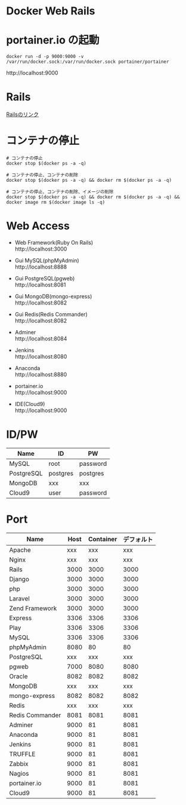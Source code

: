 # Docker Web Rails

# portainer.io の起動
```
docker run -d -p 9000:9000 -v /var/run/docker.sock:/var/run/docker.sock portainer/portainer
```

http://localhost:9000

# Rails
[Railsのリンク](./docs/README_RAILS.md)

# コンテナの停止
```
# コンテナの停止
docker stop $(docker ps -a -q)

# コンテナの停止、コンテナの削除
docker stop $(docker ps -a -q) && docker rm $(docker ps -a -q)

# コンテナの停止、コンテナの削除、イメージの削除
docker stop $(docker ps -a -q) && docker rm $(docker ps -a -q) && docker image rm $(docker image ls -q)
```

# Web Access
- Web Framework(Ruby On Rails)  
http://localhost:3000

- Gui MySQL(phpMyAdmin)  
http://localhost:8888

- Gui PostgreSQL(pgweb)  
http://localhost:8081

- Gui MongoDB(mongo-express)  
http://localhost:8082

- Gui Redis(Redis Commander)  
http://localhost:8082

- Adminer  
http://localhost:8084

- Jenkins  
http://localhost:8080

- Anaconda  
http://localhost:8880

- portainer.io  
http://localhost:9000

- IDE(Cloud9)  
http://localhost:9000

# ID/PW

|  Name  |  ID  |  PW  |
| ---- | ---- | ---- |
|  MySQL  |  root  |  password  |
|  PostgreSQL  |  postgres  |  postgres  |
|  MongoDB  |  xxx  |  xxx  |
|  Cloud9  |  user  |  password  |

# Port

|  Name  |  Host  |  Container  |  デフォルト  |
| ---- | ---- | ---- | ---- |
|  Apache  |  xxx  |  xxx  |  xxx  |
|  Nginx  |  xxx  |  xxx  |  xxx  |
|  Rails  |  3000  |  3000  |  3000  |
|  Django  |  3000  |  3000  |  3000  |
|  php  |  3000  |  3000  |  3000  |
|  Laravel  |  3000  |  3000  |  3000  |
|  Zend Framework  |  3000  |  3000  |  3000  |
|  Express  |  3306  |  3306  |  3306  |
|  Play  |  3306  |  3306  |  3306  |
|  MySQL  |  3306  |  3306  |  3306  |
|  phpMyAdmin  |  8080  |  80  |  80  |
|  PostgreSQL  |  xxx  |  xxx  |  xxx  |
|  pgweb  |  7000  |  8080  |  8080  |
|  Oracle  |  8082  |  8082 |   8082  |
|  MongoDB  |  xxx  |  xxx |   xxx  |
|  mongo-express  |  8082  |  8082 |   8082  |
|  Redis  |  xxx  |  xxx  |  xxx  |
|  Redis Commander  |  8081  |  8081  |  8081  |
|  Adminer  |  9000  |  81  |  8081  |
|  Anaconda  |  9000  |  81  |  8081  |
|  Jenkins  |  9000  |  81  |  8081  |
|  TRUFFLE  |  9000  |  81  |  8081  |
|  Zabbix  |  9000  |  81  |  8081  |
|  Nagios  |  9000  |  81  |  8081  |
|  portainer.io  |  9000  |  81  |  8081  |
|  Cloud9  |  9000  |  81  |  8081  |
